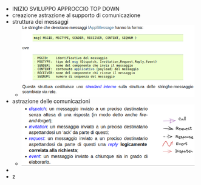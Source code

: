 - INIZIO SVILUPPO APPROCCIO TOP DOWN
- creazione astrazione al supporto di comunicazione
- struttura dei messaggi
	- ![image.png](../assets/image_1679992523569_0.png)
- astrazione delle comunicazioni
	- ![image.png](../assets/image_1679994443238_0.png)
-
- z
